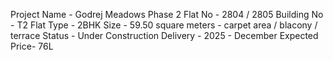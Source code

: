 Project Name - Godrej Meadows Phase 2
Flat No - 2804 / 2805
Building No - T2
Flat Type - 2BHK
Size - 59.50 square meters - carpet area / blacony / terrace
Status - Under Construction 
Delivery - 2025 - December
Expected Price- 76L